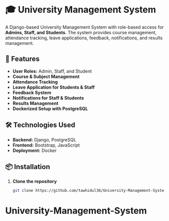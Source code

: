 # 🎓 University Management System

A Django-based University Management System with role-based access for **Admins, Staff, and Students**. The system provides course management, attendance tracking, leave applications, feedback, notifications, and results management.

## 🚀 Features
- **User Roles:** Admin, Staff, and Student
- **Course & Subject Management**
- **Attendance Tracking**
- **Leave Application for Students & Staff**
- **Feedback System**
- **Notifications for Staff & Students**
- **Results Management**
- **Dockerized Setup with PostgreSQL**

## 🛠️ Technologies Used
- **Backend:** Django, PostgreSQL
- **Frontend:** Bootstrap, JavaScript
- **Deployment:** Docker

## 📦 Installation
1. **Clone the repository**
   ```bash
   git clone https://github.com/tawhidul36/University-Management-System.git
   
# University-Management-System
